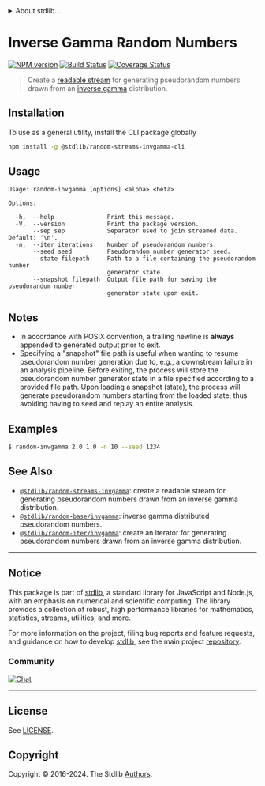 <!--

@license Apache-2.0

Copyright (c) 2018 The Stdlib Authors.

Licensed under the Apache License, Version 2.0 (the "License");
you may not use this file except in compliance with the License.
You may obtain a copy of the License at

   http://www.apache.org/licenses/LICENSE-2.0

Unless required by applicable law or agreed to in writing, software
distributed under the License is distributed on an "AS IS" BASIS,
WITHOUT WARRANTIES OR CONDITIONS OF ANY KIND, either express or implied.
See the License for the specific language governing permissions and
limitations under the License.

-->


<details>
  <summary>
    About stdlib...
  </summary>
  <p>We believe in a future in which the web is a preferred environment for numerical computation. To help realize this future, we've built stdlib. stdlib is a standard library, with an emphasis on numerical and scientific computation, written in JavaScript (and C) for execution in browsers and in Node.js.</p>
  <p>The library is fully decomposable, being architected in such a way that you can swap out and mix and match APIs and functionality to cater to your exact preferences and use cases.</p>
  <p>When you use stdlib, you can be absolutely certain that you are using the most thorough, rigorous, well-written, studied, documented, tested, measured, and high-quality code out there.</p>
  <p>To join us in bringing numerical computing to the web, get started by checking us out on <a href="https://github.com/stdlib-js/stdlib">GitHub</a>, and please consider <a href="https://opencollective.com/stdlib">financially supporting stdlib</a>. We greatly appreciate your continued support!</p>
</details>

# Inverse Gamma Random Numbers

[![NPM version][npm-image]][npm-url] [![Build Status][test-image]][test-url] [![Coverage Status][coverage-image]][coverage-url] <!-- [![dependencies][dependencies-image]][dependencies-url] -->

> Create a [readable stream][readable-stream] for generating pseudorandom numbers drawn from an [inverse gamma][inverse-gamma] distribution.









<!-- Section for describing a command-line interface. -->



<section class="cli">



<section class="installation">

## Installation

To use as a general utility, install the CLI package globally

```bash
npm install -g @stdlib/random-streams-invgamma-cli
```

</section>
<!-- CLI usage documentation. -->


<section class="usage">

## Usage

```text
Usage: random-invgamma [options] <alpha> <beta>

Options:

  -h,  --help               Print this message.
  -V,  --version            Print the package version.
       --sep sep            Separator used to join streamed data. Default: '\n'.
  -n,  --iter iterations    Number of pseudorandom numbers.
       --seed seed          Pseudorandom number generator seed.
       --state filepath     Path to a file containing the pseudorandom number
                            generator state.
       --snapshot filepath  Output file path for saving the pseudorandom number
                            generator state upon exit.
```

</section>

<!-- /.usage -->

<!-- CLI usage notes. Make sure to keep an empty line after the `section` element and another before the `/section` close. -->

<section class="notes">

## Notes

-   In accordance with POSIX convention, a trailing newline is **always** appended to generated output prior to exit.
-   Specifying a "snapshot" file path is useful when wanting to resume pseudorandom number generation due to, e.g., a downstream failure in an analysis pipeline. Before exiting, the process will store the pseudorandom number generator state in a file specified according to a provided file path. Upon loading a snapshot (state), the process will generate pseudorandom numbers starting from the loaded state, thus avoiding having to seed and replay an entire analysis.

</section>

<!-- /.notes -->

<!-- CLI usage examples. -->

<section class="examples">

## Examples

```bash
$ random-invgamma 2.0 1.0 -n 10 --seed 1234
```

</section>

<!-- /.examples -->

</section>

<!-- /.cli -->

<!-- Section for related `stdlib` packages. Do not manually edit this section, as it is automatically populated. -->

<section class="related">

## See Also

-   <span class="package-name">[`@stdlib/random-streams-invgamma`][@stdlib/random-streams-invgamma]</span><span class="delimiter">: </span><span class="description">create a readable stream for generating pseudorandom numbers drawn from an inverse gamma distribution.</span>
-   <span class="package-name">[`@stdlib/random-base/invgamma`][@stdlib/random/base/invgamma]</span><span class="delimiter">: </span><span class="description">inverse gamma distributed pseudorandom numbers.</span>
-   <span class="package-name">[`@stdlib/random-iter/invgamma`][@stdlib/random/iter/invgamma]</span><span class="delimiter">: </span><span class="description">create an iterator for generating pseudorandom numbers drawn from an inverse gamma distribution.</span>

</section>

<!-- /.related -->

<!-- Section for all links. Make sure to keep an empty line after the `section` element and another before the `/section` close. -->


<section class="main-repo" >

* * *

## Notice

This package is part of [stdlib][stdlib], a standard library for JavaScript and Node.js, with an emphasis on numerical and scientific computing. The library provides a collection of robust, high performance libraries for mathematics, statistics, streams, utilities, and more.

For more information on the project, filing bug reports and feature requests, and guidance on how to develop [stdlib][stdlib], see the main project [repository][stdlib].

### Community

[![Chat][chat-image]][chat-url]

---

## License

See [LICENSE][stdlib-license].


## Copyright

Copyright &copy; 2016-2024. The Stdlib [Authors][stdlib-authors].

</section>

<!-- /.stdlib -->

<!-- Section for all links. Make sure to keep an empty line after the `section` element and another before the `/section` close. -->

<section class="links">

[npm-image]: http://img.shields.io/npm/v/@stdlib/random-streams-invgamma-cli.svg
[npm-url]: https://npmjs.org/package/@stdlib/random-streams-invgamma-cli

[test-image]: https://github.com/stdlib-js/random-streams-invgamma/actions/workflows/test.yml/badge.svg?branch=main
[test-url]: https://github.com/stdlib-js/random-streams-invgamma/actions/workflows/test.yml?query=branch:main

[coverage-image]: https://img.shields.io/codecov/c/github/stdlib-js/random-streams-invgamma/main.svg
[coverage-url]: https://codecov.io/github/stdlib-js/random-streams-invgamma?branch=main

<!--

[dependencies-image]: https://img.shields.io/david/stdlib-js/random-streams-invgamma.svg
[dependencies-url]: https://david-dm.org/stdlib-js/random-streams-invgamma/main

-->

[chat-image]: https://img.shields.io/gitter/room/stdlib-js/stdlib.svg
[chat-url]: https://app.gitter.im/#/room/#stdlib-js_stdlib:gitter.im

[stdlib]: https://github.com/stdlib-js/stdlib

[stdlib-authors]: https://github.com/stdlib-js/stdlib/graphs/contributors

[cli-section]: https://github.com/stdlib-js/random-streams-invgamma#cli
[cli-url]: https://github.com/stdlib-js/random-streams-invgamma/tree/cli
[@stdlib/random-streams-invgamma]: https://github.com/stdlib-js/random-streams-invgamma/tree/main

[umd]: https://github.com/umdjs/umd
[es-module]: https://developer.mozilla.org/en-US/docs/Web/JavaScript/Guide/Modules

[deno-url]: https://github.com/stdlib-js/random-streams-invgamma/tree/deno
[deno-readme]: https://github.com/stdlib-js/random-streams-invgamma/blob/deno/README.md
[umd-url]: https://github.com/stdlib-js/random-streams-invgamma/tree/umd
[umd-readme]: https://github.com/stdlib-js/random-streams-invgamma/blob/umd/README.md
[esm-url]: https://github.com/stdlib-js/random-streams-invgamma/tree/esm
[esm-readme]: https://github.com/stdlib-js/random-streams-invgamma/blob/esm/README.md
[branches-url]: https://github.com/stdlib-js/random-streams-invgamma/blob/main/branches.md

[stdlib-license]: https://raw.githubusercontent.com/stdlib-js/random-streams-invgamma/main/LICENSE

[stream]: https://nodejs.org/api/stream.html

[object-mode]: https://nodejs.org/api/stream.html#stream_object_mode

[readable-stream]: https://nodejs.org/api/stream.html

[inverse-gamma]: https://en.wikipedia.org/wiki/Inverse_gamma_distribution

[@stdlib/array/uint32]: https://github.com/stdlib-js/array-uint32

<!-- <related-links> -->

[@stdlib/random/base/invgamma]: https://github.com/stdlib-js/random-base-invgamma

[@stdlib/random/iter/invgamma]: https://github.com/stdlib-js/random-iter-invgamma

<!-- </related-links> -->

</section>

<!-- /.links -->

